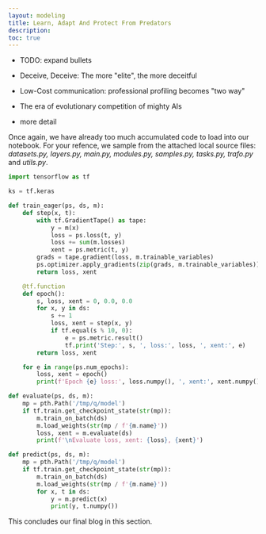 ```yaml
---
layout: modeling
title: Learn, Adapt And Protect From Predators
description: 
toc: true
---
```


- TODO: expand bullets

- Deceive, Deceive: The more "elite", the more deceitful
- Low-Cost communication: professional profiling becomes "two way"
- The era of evolutionary competition of mighty AIs

- more detail

Once again, we have already too much accumulated code to load into our notebook. For your refence, we sample from the attached local source files: *datasets.py, layers.py, main.py, modules.py, samples.py, tasks.py, trafo.py* and *utils.py*.

```python
import tensorflow as tf

ks = tf.keras

def train_eager(ps, ds, m):
    def step(x, t):
        with tf.GradientTape() as tape:
            y = m(x)
            loss = ps.loss(t, y)
            loss += sum(m.losses)
            xent = ps.metric(t, y)
        grads = tape.gradient(loss, m.trainable_variables)
        ps.optimizer.apply_gradients(zip(grads, m.trainable_variables))
        return loss, xent

    @tf.function
    def epoch():
        s, loss, xent = 0, 0.0, 0.0
        for x, y in ds:
            s += 1
            loss, xent = step(x, y)
            if tf.equal(s % 10, 0):
                e = ps.metric.result()
                tf.print('Step:', s, ', loss:', loss, ', xent:', e)
        return loss, xent

    for e in range(ps.num_epochs):
        loss, xent = epoch()
        print(f'Epoch {e} loss:', loss.numpy(), ', xent:', xent.numpy())
```

```python
def evaluate(ps, ds, m):
    mp = pth.Path('/tmp/q/model')
    if tf.train.get_checkpoint_state(str(mp)):
        m.train_on_batch(ds)
        m.load_weights(str(mp / f'{m.name}'))
        loss, xent = m.evaluate(ds)
        print(f'\nEvaluate loss, xent: {loss}, {xent}')
```

```python
def predict(ps, ds, m):
    mp = pth.Path('/tmp/q/model')
    if tf.train.get_checkpoint_state(str(mp)):
        m.train_on_batch(ds)
        m.load_weights(str(mp / f'{m.name}'))
        for x, t in ds:
            y = m.predict(x)
            print(y, t.numpy())
```

This concludes our final blog in this section.
